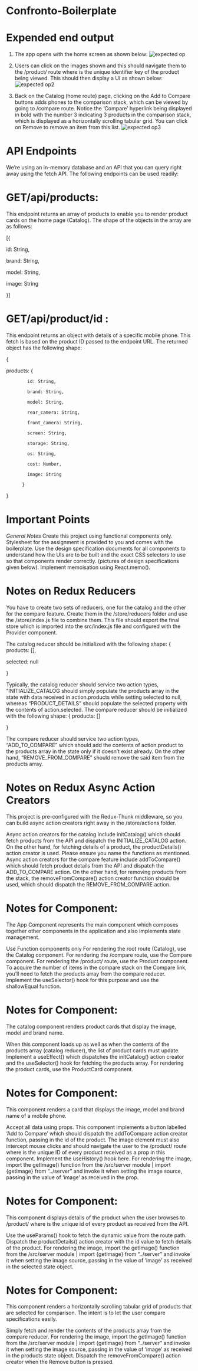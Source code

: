 # Confronto-Boilerplate

# Expended end output
1. The app opens with the home screen as shown below:
 ![expected op](https://github.com/Dharini-MernStack/Confronto-Boilerplate/assets/76996610/08b9e4cc-d52a-4179-b72d-cc71a1ca6313)

2. Users can click on the images shown and this should navigate them to the /product/<id> route where <id> is the unique identifier key of the product being viewed. This should then display a UI as shown below:
![expected op2](https://github.com/Dharini-MernStack/Confronto-Boilerplate/assets/76996610/3506eede-6e44-4423-857b-3e6f70040777)
3. Back on the Catalog (home route) page, clicking on the Add to Compare buttons adds phones to the comparison stack, which can be viewed by going to /compare route. Notice the ‘Compare’ hyperlink being displayed in bold with the number 3 indicating 3 products in the comparison stack, which is displayed as a horizontally scrolling tabular grid. You can click on Remove to remove an item from this list.
![expected op3](https://github.com/Dharini-MernStack/Confronto-Boilerplate/assets/76996610/f0818d42-1ae5-45f4-95b0-f01d9b3d7eaf)
# API Endpoints

We’re using an in-memory database and an API that you can query right away using the fetch API. The following endpoints can be used readily:

 

# GET/api/products:
This endpoint returns an array of products to enable you to render product cards on the home page (Catalog). The shape of the objects in the array are as follows:

[{

  id: String,

  brand: String,

  model: String,

  image: String

}]
# GET/api/product/id : 
This endpoint returns an object with details of a specific mobile phone. This fetch is based on the product ID passed to the endpoint URL. The returned object has the following shape:

 

{

  products: {

            id: String,

            brand: String,

            model: String,

            rear_camera: String,

            front_camera: String,

            screen: String,

            storage: String,

            os: String,

            cost: Number,

            image: String

          }

}
 
   
# Important Points

*General Notes*
Create this project using functional components only.
Stylesheet for the assignment is provided to you and comes with the boilerplate. 
Use the design specification documents for all components to understand how the UIs are to be built and the exact CSS selectors to use so that components render correctly. (pictures of design specifications given below).
Implement memoisation using React.memo().

# Notes on Redux Reducers

You have to create two sets of reducers, one for the catalog and the other for the compare feature. Create them in the /store/reducers folder and use the /store/index.js file to combine them. This file should export the final store which is imported into the src/index.js file and configured with the Provider component.

The catalog reducer should be initialized with the following shape:
{
  products: [],

  selected: null

}


Typically, the catalog reducer should service two action types, “INITIALIZE_CATALOG should simply populate the products array in the state with data received in action.products while setting selected to null, whereas “PRODUCT_DETAILS” should populate the selected property with the contents of action.selected.
The compare reducer should be initialized with the following shape:
{
    products: []

}

The compare reducer should service two action types, “ADD_TO_COMPARE” which should add the contents of action.product to the products array in the state only if it doesn’t exist already. On the other hand, “REMOVE_FROM_COMPARE” should remove the said item from the products array.

# Notes on Redux Async Action Creators

This project is pre-configured with the Redux-Thunk middleware, so you can build async action creators right away in the /store/actions folder.

Async action creators for the catalog include initCatalog() which should fetch products from the API and dispatch the INITIALIZE_CATALOG action. On the other hand, for fetching details of a product, the productDetails() action creator is used. Please ensure you name the functions as mentioned.
Async action creators for the compare feature include addToCompare() which should fetch product details from the API and dispatch the ADD_TO_COMPARE action. On the other hand, for removing products from the stack, the removeFromCompare() action creator function should be used, which should dispatch the REMOVE_FROM_COMPARE action.

# Notes for Component: <App />

The App Component represents the main component which composes together other components in the application and also implements state management.  

Use Function components only
For rendering the root route (Catalog), use the Catalog component.
For rendering the /compare route, use the Compare component.
For rendering the /product/<id> route, use the Product component.
To acquire the number of items in the compare stack on the Compare link, you’ll need to fetch the products array from the compare reducer. Implement the useSelector() hook for this purpose and use the shallowEqual function.
 

 

# Notes for Component: <Catalog />

The catalog component renders product cards that display the image, model and brand name.  

When this component loads up as well as when the contents of the products array (catalog reducer), the list of product cards must update. Implement a useEffect() which dispatches the initCatalog() action creator and the useSelector() hook for fetching the products array.
For rendering the product cards, use the ProductCard component.
 

# Notes for Component: <ProductCard />

This component renders a card that displays the image, model and brand name of a mobile phone. 

Accept all data using props.
This component implements a button labelled ‘Add to Compare’ which should dispatch the addToCompare action creator function, passing in the id of the product.
The image element must also intercept mouse clicks and should navigate the user to the /product/<id> route where <id> is the unique ID of every product received as a prop in this component. Implement the useHistory() hook here.
For rendering the image, import the getImage() function from the /src/server module | import {getImage} from “../server” and invoke it when setting the image source, passing in the value of ‘image’ as received in the prop.
 

 
# Notes for Component: <Product />

This component displays details of the product when the user browses to /product/<id> where <id> is the unique id of every product as received from the API. 

Use the useParams() hook to fetch the dynamic <id> value from the route path.
Dispatch the productDetails() action creator with the id value to fetch details of the product.
For rendering the image, import the getImage() function from the /src/server module | import {getImage} from “../server” and invoke it when setting the image source, passing in the value of ‘image’ as received in the selected state object.
  

# Notes for Component: <Compare />

This component renders a horizontally scrolling tabular grid of products that are selected for comparison. The intent is to let the user compare specifications easily. 

Simply fetch and render the contents of the products array from the compare reducer.
For rendering the image, import the getImage() function from the /src/server module | import {getImage} from “../server” and invoke it when setting the image source, passing in the value of ‘image’ as received in the products state object.
Dispatch the removeFromCompare() action creator when the Remove button is pressed.
